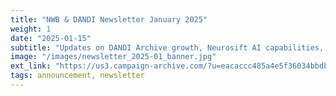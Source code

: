 ```yaml
---
title: "NWB & DANDI Newsletter January 2025"
weight: 1
date: "2025-01-15"
subtitle: "Updates on DANDI Archive growth, Neurosift AI capabilities, and NWB software releases"
image: "/images/newsletter_2025-01_banner.jpg"
ext_link: "https://us3.campaign-archive.com/?u=eacaccc485a4e5f36034bbdbd&id=885962479f"
tags: announcement, newsletter
---
```


